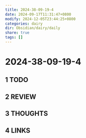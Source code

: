 ```yaml
---
title: 2024-38-09-19-4
date: 2024-09-17T11:31:47+0800
modify: 2024-12-05T23:44:25+0800
categories: dairy
dir: Obsidian/dairy/daily
share: true
tags: []
---
```


# 2024-38-09-19-4

## 1 TODO

## 2 REVIEW

## 3 THOUGHTS

## 4 LINKS